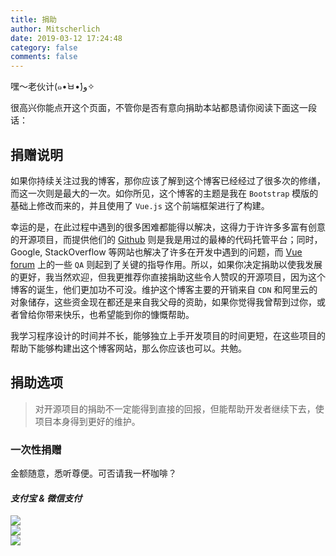 ```yaml
---
title: 捐助
author: Mitscherlich
date: 2019-03-12 17:24:48
category: false
comments: false
---
```


嘿～老伙计(๑•̀ㅂ•́)و✧

很高兴你能点开这个页面，不管你是否有意向捐助本站都恳请你阅读下面这一段话：

## **捐赠说明**

如果你持续关注过我的博客，那你应该了解到这个博客已经经过了很多次的修缮，而这一次则是最大的一次。如你所见，这个博客的主题是我在 `Bootstrap` 模版的基础上修改而来的，并且使用了 `Vue.js` 这个前端框架进行了构建。

幸运的是，在此过程中遇到的很多困难都能得以解决，这得力于许许多多富有创意的开源项目，而提供他们的 [Github](https://github.com) 则是我是用过的最棒的代码托管平台；同时，Google, StackOverflow 等网站也解决了许多在开发中遇到的问题，而 [Vue forum](https://forum.vuejs.org) 上的一些 `QA` 则起到了关键的指导作用。所以，如果你决定捐助以使我发展的更好，我当然欢迎，但我更推荐你直接捐助这些令人赞叹的开源项目，因为这个博客的诞生，他们更加功不可没。维护这个博客主要的开销来自 `CDN` 和阿里云的对象储存，这些资金现在都还是来自我父母的资助，如果你觉得我曾帮到过你，或者曾给你带来快乐，也希望能到你的慷慨帮助。

我学习程序设计的时间并不长，能够独立上手开发项目的时间更短，在这些项目的帮助下能够构建出这个博客网站，那么你应该也可以。共勉。

## **捐助选项**

> 对开源项目的捐助不一定能得到直接的回报，但能帮助开发者继续下去，使项目本身得到更好的维护。

### 一次性捐赠

金额随意，悉听尊便。可否请我一杯咖啡？

#### *支付宝 & 微信支付*

<div class=card-group>
  <div class=card>
    <img class=card-img-top src=https://img-mitscherlich-me.oss-cn-hangzhou.aliyuncs.com/18-10-26/95462364.jpg />
  </div>
  <div class=card>
    <img class=card-img-top src=https://img-mitscherlich-me.oss-cn-hangzhou.aliyuncs.com/18-10-26/53915512.jpg />
  </div>
  <div class=card>
    <img class=card-img-top src=https://img-mitscherlich-me.oss-cn-hangzhou.aliyuncs.com/18-10-26/10851338.jpg />
  </div>
</div>
